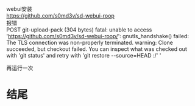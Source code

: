 webui安装      
https://github.com/s0md3v/sd-webui-roop    
报错   
 POST git-upload-pack (304 bytes) fatal: unable to access 'https://github.com/s0md3v/sd-webui-roop/': gnutls_handshake() failed: The TLS connection was non-properly terminated. warning: Clone succeeded, but checkout failed. You can inspect what was checked out with 'git status' and retry with 'git restore --source=HEAD :/' '

再运行一次














# 结尾